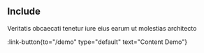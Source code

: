 ## Include

Veritatis obcaecati tenetur iure eius earum ut molestias architecto

:link-button{to="/demo" type="default" text="Content Demo"}
